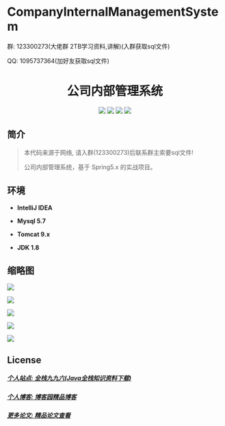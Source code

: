 # CompanyInternalManagementSystem

<p>群: 123300273(大佬群 2TB学习资料,讲解)(入群获取sql文件)</p>
<p>QQ: 1095737364(加好友获取sql文件)</p>
<p><h1 align="center">公司内部管理系统</h1></p>

<p align="center">
	<img src="https://img.shields.io/badge/jdk-1.8-orange.svg"/>
    <img src="https://img.shields.io/badge/spring-5.x-lightgrey.svg"/>
    <img src="https://img.shields.io/badge/hibernate-3.x-blue.svg"/>
    <img src="https://img.shields.io/badge/struts-3.0.x-yellow.svg"/>
</p>

## 简介

> 本代码来源于网络, 请入群(123300273)后联系群主索要sql文件!
>
> 公司内部管理系统，基于 Spring5.x 的实战项目。


## 环境

- <b>IntelliJ IDEA</b>

- <b>Mysql 5.7</b>

- <b>Tomcat 9.x</b>

- <b>JDK 1.8</b>



## 缩略图

![](https://img2020.cnblogs.com/blog/588112/202011/588112-20201122130651020-897749911.png)

![](https://img2020.cnblogs.com/blog/588112/202011/588112-20201122130658731-236861354.png)

![](https://img2020.cnblogs.com/blog/588112/202011/588112-20201122130706991-1786956600.png)

![](https://img2020.cnblogs.com/blog/588112/202011/588112-20201122130714307-979482070.png)

![](https://img2020.cnblogs.com/blog/588112/202011/588112-20201122130720997-500520472.png)


## License

##### [个人站点: 全栈九九六(Java全栈知识资料下载)](https://www.blog996.com/)
##### [个人博客: 博客园精品博客](https://www.cnblogs.com/yysbolg/)
##### [更多论文: 精品论文查看](https://www.cnblogs.com/yysbolg/category/1886262.html)


